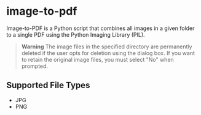 # image-to-pdf

Image-to-PDF is a Python script that combines all images in a given folder to a single PDF using the Python Imaging Library (PIL).

>**Warning**
The image files in the specified directory are permanently deleted if the user opts for deletion using the dialog box. If you want to retain the original image files, you must select "No" when prompted.

## Supported File Types
* JPG
* PNG
